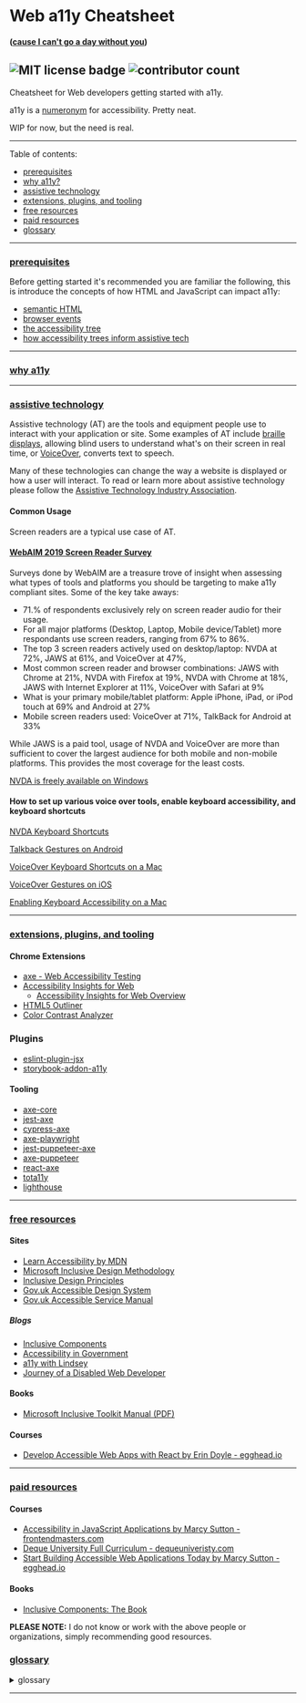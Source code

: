 # Web a11y Cheatsheet
#### ([cause I can't go a day without you](https://www.youtube.com/watch?v=3xDzUFNbDy0#t=1m24s))

![MIT license badge](https://img.shields.io/github/license/azemetre/react-a11y-cheatsheet) ![contributor count](https://img.shields.io/github/contributors/azemetre/react-a11y-cheatsheet)
---
Cheatsheet for Web developers getting started with a11y.

a11y is a [numeronym](https://en.wikipedia.org/wiki/Numeronym) for accessibility. Pretty neat.

WIP for now, but the need is real.

---
Table of contents:
* [prerequisites](#prereqs)
* [why a11y?](#why)
* [assistive technology](#at)
* [extensions, plugins, and tooling](#tools)
* [free resources](#freeresources)
* [paid resources](#paidresources)
* [glossary](#glossary)
---

### [prerequisites](#prereqs)

Before getting started it's recommended you are familiar the following, this is introduce the concepts of how HTML and JavaScript can impact a11y:
* [semantic HTML](https://developer.mozilla.org/en-US/docs/Glossary/Semantics#Semantics_in_HTML)
* [browser events](https://developer.mozilla.org/en-US/docs/Web/Guide/Events/Event_handlers)
* [the accessibility tree](https://developers.google.com/web/fundamentals/accessibility/semantics-builtin/the-accessibility-tree)
* [how accessibility trees inform assistive tech](https://hacks.mozilla.org/2019/06/how-accessibility-trees-inform-assistive-tech/)

---

### [why a11y](#why)

---

### [assistive technology](#at)
Assistive technology (AT) are the tools and equipment people use to interact with your application or site. Some examples of AT include [braille displays](https://en.wikipedia.org/wiki/Refreshable_braille_display), allowing blind users to understand what's on their screen in real time, or [VoiceOver](https://www.apple.com/accessibility/mac/vision/), converts text to speech.

Many of these technologies can change the way a website is displayed or how a user will interact. To read or learn more about assistive technology please follow the [Assistive Technology Industry Association](https://www.atia.org/).

#### Common Usage
Screen readers are a typical use case of AT.

#### [WebAIM 2019 Screen Reader Survey](https://webaim.org/projects/screenreadersurvey8/)
Surveys done by WebAIM are a treasure trove of insight when assessing what types of tools and platforms you should be targeting to make a11y compliant sites. Some of the key take aways:
* 71.% of respondents exclusively rely on screen reader audio for their usage.
* For all major platforms (Desktop, Laptop, Mobile device/Tablet) more respondants use screen readers, ranging from 67% to 86%.
* The top 3 screen readers actively used on desktop/laptop: NVDA at 72%, JAWS at 61%, and VoiceOver at 47%,
* Most common screen reader and browser combinations: JAWS with Chrome at 21%, NVDA with Firefox at 19%, NVDA with Chrome at 18%, JAWS with Internet Explorer at 11%, VoiceOver with Safari at 9%
* What is your primary mobile/tablet platform: Apple iPhone, iPad, or iPod touch at 69% and Android at 27%
* Mobile screen readers used: VoiceOver at 71%, TalkBack for Android at 33%

While JAWS is a paid tool, usage of NVDA and VoiceOver are more than sufficient to cover the largest audience for both mobile and non-mobile platforms. This provides the most coverage for the least costs.

[NVDA is freely available on Windows](https://www.nvaccess.org/)

#### How to set up various voice over tools, enable keyboard accessibility, and keyboard shortcuts
[NVDA Keyboard Shortcuts](https://dequeuniversity.com/screenreaders/nvda-keyboard-shortcuts)

[Talkback Gestures on Android](https://dequeuniversity.com/screenreaders/talkback-shortcuts)

[VoiceOver Keyboard Shortcuts on a Mac](https://dequeuniversity.com/screenreaders/voiceover-keyboard-shortcuts)

[VoiceOver Gestures on iOS](https://dequeuniversity.com/screenreaders/voiceover-ios-shortcuts)

[Enabling Keyboard Accessibility on a Mac](https://dequeuniversity.com/mac/keyboard-access-mac)

---

### [extensions, plugins, and tooling](#tools)

#### Chrome Extensions
* [axe - Web Accessibility Testing](https://chrome.google.com/webstore/detail/axe-web-accessibility-tes/lhdoppojpmngadmnindnejefpokejbdd)
* [Accessibility Insights for Web](https://chrome.google.com/webstore/detail/accessibility-insights-fo/pbjjkligggfmakdaogkfomddhfmpjeni)
  * [Accessibility Insights for Web Overview](https://accessibilityinsights.io/docs/en/web/overview)
* [HTML5 Outliner](https://chrome.google.com/webstore/detail/html5-outliner/afoibpobokebhgfnknfndkgemglggomo)
* [Color Contrast Analyzer](https://chrome.google.com/webstore/detail/color-contrast-analyzer/dagdlcijhfbmgkjokkjicnnfimlebcll)

### Plugins
* [eslint-plugin-jsx](https://github.com/jsx-eslint/eslint-plugin-jsx-a11y#readme)
* [storybook-addon-a11y](https://github.com/storybookjs/storybook/tree/next/addons/a11y)

#### Tooling
* [axe-core](https://github.com/dequelabs/axe-core)
* [jest-axe](https://github.com/nickcolley/jest-axe)
* [cypress-axe](https://github.com/avanslaars/cypress-axe)
* [axe-playwright](https://github.com/abhinaba-ghosh/axe-playwright)
* [jest-puppeteer-axe](https://github.com/WordPress/gutenberg/tree/master/packages/jest-puppeteer-axe)
* [axe-puppeteer](https://github.com/dequelabs/axe-puppeteer)
* [react-axe](https://github.com/dequelabs/react-axe)
* [tota11y](https://github.com/Khan/tota11y)
* [lighthouse](https://github.com/GoogleChrome/lighthouse)

---

### [free resources](#freeresources)

#### Sites
* [Learn Accessibility by MDN](https://developer.mozilla.org/en-US/docs/Learn/Accessibility)
* [Microsoft Inclusive Design Methodology](https://www.microsoft.com/design/inclusive/)
* [Inclusive Design Principles](https://inclusivedesignprinciples.org/)
* [Gov.uk Accessible Design System](https://design-system.service.gov.uk/accessibility/)
* [Gov.uk Accessible Service Manual](https://www.gov.uk/service-manual/helping-people-to-use-your-service/making-your-service-accessible-an-introduction)

##### Blogs
* [Inclusive Components](https://inclusive-components.design/)
* [Accessibility in Government](https://accessibility.blog.gov.uk/)
* [a11y with Lindsey ](https://www.a11ywithlindsey.com/blog)
* [Journey of a Disabled Web Developer](https://ashleemboyer.com/)

#### Books
* [Microsoft Inclusive Toolkit Manual (PDF)](https://download.microsoft.com/download/b/0/d/b0d4bf87-09ce-4417-8f28-d60703d672ed/inclusive_toolkit_manual_final.pdf)

#### Courses
* [Develop Accessible Web Apps with React by Erin Doyle - egghead.io](https://egghead.io/courses/develop-accessible-web-apps-with-react)

---

### [paid resources](#paidresouces)

#### Courses
* [Accessibility in JavaScript Applications by Marcy Sutton - frontendmasters.com](https://frontendmasters.com/workshops/javascript-accessibility/)
* [Deque University Full Curriculum - dequeuniveristy.com](https://dequeuniversity.com/curriculum/packages/full)
* [Start Building Accessible Web Applications Today by Marcy Sutton - egghead.io](https://egghead.io/courses/start-building-accessible-web-applications-today)

#### Books
* [Inclusive Components: The Book](http://book.inclusive-components.design/)

**PLEASE NOTE:** I do not know or work with the above people or organizations, simply recommending good resources.

### [glossary](#glossary)

<details><summary>glossary</summary>
  
* **a11y** (accessibility)
  * a11y is a [numeronym](https://en.wikipedia.org/wiki/Numeronym) for accessibility
* **assistive technology**
  * the tools and equipment people use to interact with your application or site. examples include: screen readers, screen magnification software, or alternative input displays suchas head pointers, motion tracking, or large-print and tactile keyboards
* **accessibility tree** (accessibility object model)
  * contains accessiblity-related information for most HTML elements.
</details>

---
